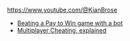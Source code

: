 https://www.youtube.com/@KianBrose

- [Beating a Pay to Win game with a bot](https://youtu.be/Edjkzz2jrT0)
- [Multiplayer Cheating, explained](https://youtu.be/k_VV_nceRE0)
